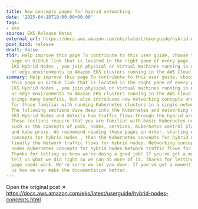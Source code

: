 ```yaml
---
title: New concepts pages for hybrid networking
date: '2025-04-18T19:00:00+00:00'
tags:
- eks
source: EKS Release Notes
external_url: https://docs.aws.amazon.com/eks/latest/userguide/hybrid-nodes-concepts.html
post_kind: release
draft: false
tldr: Help improve this page To contribute to this user guide, choose the Edit this
  page on GitHub link that is located in the right pane of every page. With Amazon
  EKS Hybrid Nodes , you join physical or virtual machines running in on-premises
  or edge environments to Amazon EKS clusters running in the AWS Cloud.
summary: Help improve this page To contribute to this user guide, choose the Edit
  this page on GitHub link that is located in the right pane of every page. With Amazon
  EKS Hybrid Nodes , you join physical or virtual machines running in on-premises
  or edge environments to Amazon EKS clusters running in the AWS Cloud. This approach
  brings many benefits, but also introduces new networking concepts and architectures
  for those familiar with running Kubernetes clusters in a single network environment.
  The following sections dive deep into the Kubernetes and networking concepts for
  EKS Hybrid Nodes and details how traffic flows through the hybrid architecture.
  These sections require that you are familiar with basic Kubernetes networking knowledge,
  such as the concepts of pods, nodes, services, Kubernetes control plane, kubelet
  and kube-proxy. We recommend reading these pages in order, starting with the Networking
  concepts for hybrid nodes , then the Kubernetes concepts for hybrid nodes , and
  finally the Network traffic flows for hybrid nodes. Networking concepts for hybrid
  nodes Kubernetes concepts for hybrid nodes Network traffic flows for hybrid nodes
  Thanks for letting us know we're doing a good job! If you've got a moment, please
  tell us what we did right so we can do more of it. Thanks for letting us know this
  page needs work. We're sorry we let you down. If you've got a moment, please tell
  us how we can make the documentation better.
---
```

Open the original post ↗ https://docs.aws.amazon.com/eks/latest/userguide/hybrid-nodes-concepts.html

